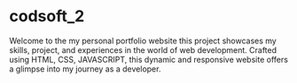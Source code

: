 # codsoft_2
Welcome to the my personal portfolio website this project showcases my skills, project, and experiences in the world of web development. Crafted using HTML, CSS, JAVASCRIPT, this dynamic and responsive website offers a glimpse into my journey as a developer.
